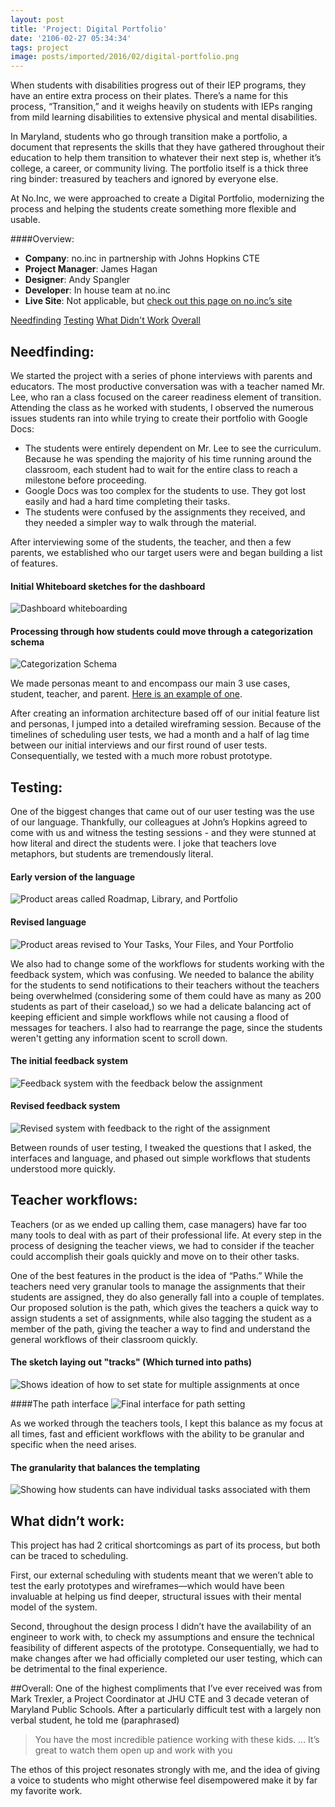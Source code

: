 ```yaml
---
layout: post
title: 'Project: Digital Portfolio'
date: '2106-02-27 05:34:34'
tags: project
image: posts/imported/2016/02/digital-portfolio.png
---
```


When students with disabilities progress out of their IEP programs, they have an entire extra process on their plates. There’s a name for this process, “Transition,” and it weighs heavily on students with IEPs ranging from mild learning disabilities to extensive physical and mental disabilities.

In Maryland, students who go through transition make a portfolio, a document that represents the skills that they have gathered throughout their education to help them transition to whatever their next step is, whether it’s college, a career, or community living. The portfolio itself is a thick three ring binder: treasured by teachers and ignored by everyone else.

At No.Inc, we were approached to create a Digital Portfolio, modernizing the process and helping the students create something more flexible and usable.

####Overview:
* **Company**: no.inc in partnership with Johns Hopkins CTE
* **Project Manager**: James Hagan
* **Designer**: Andy Spangler
* **Developer**: In house team at no.inc
* **Live Site**: Not applicable, but <a href="http://www.noinc.com/portfolio/student-portfolio/">check out this page on no.inc&rsquo;s site</a>

<div class="anchor-links">
<a href="#needfinding">Needfinding</a>
<a href="#testing">Testing</a>
<a href="#whatdidntwork">What Didn't Work</a>
<a href="#overall">Overall</a>
</div>

## Needfinding:

We started the project with a series of phone interviews with parents and educators. The most productive conversation was with a teacher named Mr. Lee, who ran a class focused on the career readiness element of transition. Attending the class as he worked with students, I observed the numerous issues students ran into while trying to create their portfolio with Google Docs:

* The students were entirely dependent on Mr. Lee to see the curriculum. Because he was spending the majority of his time running around the classroom, each student had to wait for the entire class to reach a milestone before proceeding.
* Google Docs was too complex for the students to use. They got lost easily and had a hard time completing their tasks.
* The students were confused by the assignments they received, and they needed a simpler way to walk through the material.

After interviewing some of the students, the teacher, and then a few parents, we established who our target users were and began building a list of features.

#### Initial Whiteboard sketches for the dashboard
![Dashboard whiteboarding](/images/posts/imported/2016/06/dashboard.png)

#### Processing through how students could move through a categorization schema
![Categorization Schema](/images/posts/imported/2016/06/workflows.png)

We made personas meant to and encompass our main 3 use cases, student, teacher, and parent. <a href="/images/posts/imported/2016/06/teacher-persona.png">Here is an example of one</a>.

After creating an information architecture based off of our initial feature list and personas, I jumped into a detailed wireframing session. Because of the timelines of scheduling user tests, we had a month and a half of lag time between our initial interviews and our first round of user tests. Consequentially, we tested with a much more robust prototype.

## Testing:

One of the biggest changes that came out of our user testing was the use of our language. Thankfully, our colleagues at John’s Hopkins agreed to come with us and witness the testing sessions - and they were stunned at how literal and direct the students were. I joke that teachers love metaphors, but students are tremendously literal.

#### Early version of the language
![Product areas called Roadmap, Library, and Portfolio](/images/posts/imported/2016/06/language.png)

#### Revised language
![Product areas revised to Your Tasks, Your Files, and Your Portfolio](/images/posts/imported/2016/06/language-revised.png)

We also had to change some of the workflows for students working with the feedback system, which was confusing. We needed to balance the ability for the students to send notifications to their teachers without the teachers being overwhelmed (considering some of them could have as many as 200 students as part of their caseload,) so we had a delicate balancing act of keeping efficient and simple workflows while not causing a flood of messages for teachers. I also had to rearrange the page, since the students weren't getting any information scent to scroll down.

#### The initial feedback system
![Feedback system with the feedback below the assignment](/images/posts/imported/2016/06/feedback.png)

#### Revised feedback system
![Revised system with feedback to the right of the assignment](/images/posts/imported/2016/06/feedback-revised.png)

Between rounds of user testing, I tweaked the questions that I asked, the interfaces and language, and phased out simple workflows that students understood more quickly.

## Teacher workflows:

Teachers (or as we ended up calling them, case managers) have far too many tools to deal with as part of their professional life. At every step in the process of designing the teacher views, we had to consider if the teacher could accomplish their goals quickly and move on to their other tasks.

One of the best features in the product is the idea of “Paths.” While the teachers need very granular tools to manage the assignments that their students are assigned, they do also generally fall into a couple of templates. Our proposed solution is the path, which gives the teachers a quick way to assign students a set of assignments, while also tagging the student as a member of the path, giving the teacher a way to find and understand the general workflows of their classroom quickly.

#### The sketch laying out "tracks" (Which turned into paths)
![Shows ideation of how to set state for multiple assignments at once](/images/posts/imported/2016/06/path-sketch.png)

####The path interface
![Final interface for path setting](/images/posts/imported/2016/06/path-interface.png)

As we worked through the teachers tools, I kept this balance as my focus at all times, fast and efficient workflows with the ability to be granular and specific when the need arises.

#### The granularity that balances the templating
![Showing how students can have individual tasks associated with them](/images/posts/imported/2016/06/granular-assignments.png)

## What didn’t work:
This project has had 2 critical shortcomings as part of its process, but both can be traced to scheduling.

First, our external scheduling with students meant that we weren’t able to test the early prototypes and wireframes—which would have been invaluable at helping us find deeper, structural issues with their mental model of the system.

Second, throughout the design process I didn’t have the availability of an engineer to work with, to check my assumptions and ensure the technical feasibility of different aspects of the prototype. Consequentially, we had to make changes after we had officially completed our user testing, which can be detrimental to the final experience.

##Overall:
One of the highest compliments that I’ve ever received was from Mark Trexler, a Project Coordinator at JHU CTE and 3 decade veteran of Maryland Public Schools. After a particularly difficult test with a largely non verbal student, he told me (paraphrased)

> You have the most incredible patience working with these kids. ... It’s great to watch them open up and work with you

The ethos of this project resonates strongly with me, and the idea of giving a voice to students who might otherwise feel disempowered make it by far my favorite work.
